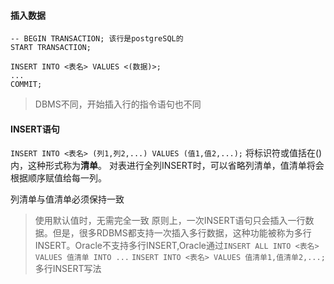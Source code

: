 #### 插入数据
```mysql
-- BEGIN TRANSACTION; 该行是postgreSQL的
START TRANSACTION;

INSERT INTO <表名> VALUES <(数据)>;
...
COMMIT;
```
>DBMS不同，开始插入行的指令语句也不同
#### INSERT语句
`INSERT INTO <表名> (列1,列2,...) VALUES (值1,值2,...);`
将标识符或值括在()内，这种形式称为**清单**。
对表进行全列INSERT时，可以省略列清单，值清单将会根据顺序赋值给每一列。

列清单与值清单必须保持一致
>使用默认值时，无需完全一致
>原则上，一次INSERT语句只会插入一行数据。但是，很多RDBMS都支持一次插入多行数据，这种功能被称为多行INSERT。Oracle不支持多行INSERT,Oracle通过`INSERT ALL INTO <表名> VALUES 值清单 INTO ...`
>`INSERT INTO <表名> VALUES 值清单1,值清单2,...;`多行INSERT写法